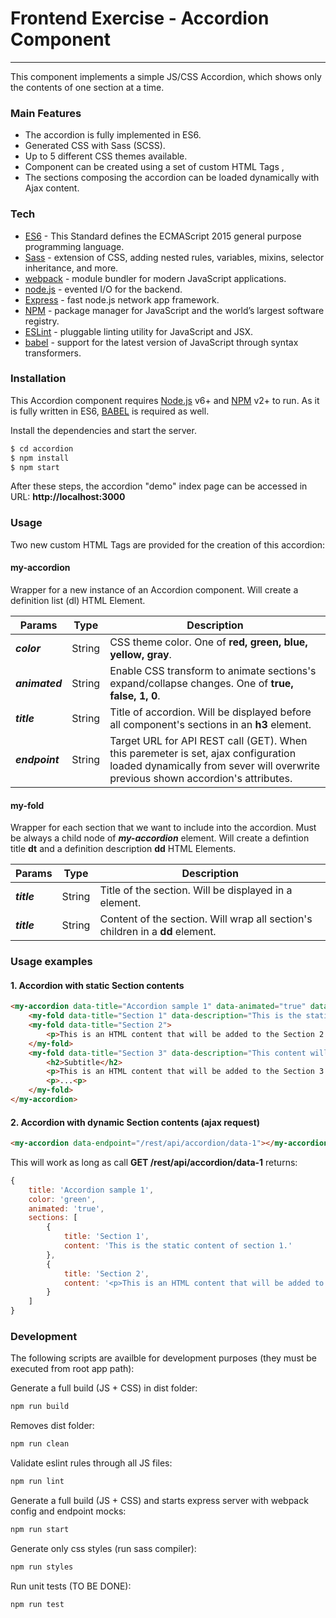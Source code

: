 # Frontend Exercise - Accordion Component
---

This component implements a simple JS/CSS Accordion, which shows only the contents of one section at a time.

### Main Features
  - The accordion is fully implemented in ES6.
  - Generated CSS with Sass (SCSS).
  - Up to 5 different CSS themes available.
  - Component can be created using a set of custom HTML Tags *__<my-accordion>__*, *__<my-fold>__*
  - The sections composing the accordion can be loaded dynamically with Ajax content.

### Tech

* [ES6] - This Standard defines the ECMAScript 2015 general purpose programming language.
* [Sass] - extension of CSS, adding nested rules, variables, mixins, selector inheritance, and more.
* [webpack] - module bundler for modern JavaScript applications.
* [node.js] - evented I/O for the backend.
* [Express] - fast node.js network app framework.
* [NPM] - package manager for JavaScript and the world’s largest software registry.
* [ESLint] - pluggable linting utility for JavaScript and JSX.
* [babel] - support for the latest version of JavaScript through syntax transformers.


### Installation

This Accordion component requires [Node.js](https://nodejs.org/) v6+ and [NPM](https://www.npmjs.com/) v2+ to run. As it is fully written in ES6, [BABEL](https://babeljs.io/) is required as well.

Install the dependencies and start the server.

```sh
$ cd accordion
$ npm install
$ npm start
```

After these steps, the accordion "demo" index page can be accessed in URL:
__http://localhost:3000__

### Usage

Two new custom HTML Tags are provided for the creation of this accordion:
#### my-accordion
Wrapper for a new instance of an Accordion component. Will create a definition list (dl) HTML Element.

|     Params      |   Type   |          Description         |
| --------------- | -------- | ---------------------------- |
|   **_color_**   |  String  | CSS theme color. One of **red, green, blue, yellow, gray**.
|  **_animated_** |  String  | Enable CSS transform to animate sections's expand/collapse changes. One of **true, false, 1, 0**.
|    **_title_**  |  String  | Title of accordion. Will be displayed before all component's sections in an **h3** element.
|  **_endpoint_** |  String  | Target URL for API REST call (GET). When this paremeter is set, ajax configuration loaded dynamically from sever will overwrite previous shown accordion's attributes.

#### my-fold
Wrapper for each section that we want to include into the accordion. Must be always a child node of *__my-accordion__* element.
Will create a defintion title __dt__ and a definition description __dd__ HTML Elements.

|     Params      |   Type   |          Description         |
| --------------- | -------- | ---------------------------- |
|    **_title_**  |  String  | Title of the section. Will be displayed in a **<dt>** element.
|    **_title_**  |  String  | Content of the section. Will wrap all section's children in a **dd** element.

### Usage examples

#### 1. Accordion with static Section contents
```html
<my-accordion data-title="Accordion sample 1" data-animated="true" data-color="green">
    <my-fold data-title="Section 1" data-description="This is the static content of section 1."></my-fold>
    <my-fold data-title="Section 2">
        <p>This is an HTML content that will be added to the Section 2 definition description.</p>
    </my-fold>
    <my-fold data-title="Section 3" data-description="This content will be added after the 3 children shown below, and will be inside the dd element">
        <h2>Subtitle</h2>
        <p>This is an HTML content that will be added to the Section 3 definition description.</p>
        <p>...<p>
    </my-fold>
</my-accordion>
```

#### 2. Accordion with dynamic Section contents (ajax request)

```html
<my-accordion data-endpoint="/rest/api/accordion/data-1"></my-accordion>
```
This will work as long as call __GET /rest/api/accordion/data-1__ returns:
```js
{
    title: 'Accordion sample 1',
	color: 'green',
	animated: 'true',
	sections: [
	    {
			title: 'Section 1',
			content: 'This is the static content of section 1.'
		},
		{
			title: 'Section 2',
			content: '<p>This is an HTML content that will be added to the Section 2 definition description.</p>'
		}
	]
}
```
### Development

The following scripts are availble for development purposes (they must be executed from root app path):

Generate a full build (JS + CSS) in dist folder:
```sh
npm run build
```

Removes dist folder:
```sh
npm run clean
```

Validate eslint rules through all JS files:
```sh
npm run lint
```

Generate a full build (JS + CSS) and starts express server with webpack config and endpoint mocks:
```sh
npm run start
```

Generate only css styles (run sass compiler):
```sh
npm run styles
```

Run unit tests (TO BE DONE):
```sh
npm run test
```


   [ES6]: <http://www.ecma-international.org/ecma-262/6.0/index.html>
   [Sass]: <http://sass-lang.com/>
   [webpack]: <https://webpack.js.org/>
   [node.js]: <http://nodejs.org>
   [Express]: <http://expressjs.com>
   [ESLint]: <http://eslint.org/>
   [NPM]: <https://www.npmjs.com/>
   [babel]: <https://babeljs.io/>
